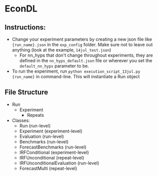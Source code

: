 # EconDL



## Instructions:

- Change your experiment parameters by creating a new json file like `{run_name}.json` in the `exp_config` folder. Make sure not to leave out anything (look at the example, `14jul_test.json`)
    - For nn_hyps that don't change throughout experiments, they are defined in the `nn_hyps_default.json` file or wherever you set the `default_nn_hyps` parameter to be.
- To run the experiment, run `python execution_script_13jul.py {run_name}` in command-line. 
    This will instantiate a Run object


## File Structure

- Run
    - Experiment
        - Repeats
- Classes:
    - Run (run-level)
    - Experiment (experiment-level)
    - Evaluation (run-level)
    - Benchmarks (run-level)
    - ForecastBenchmarks (run-level)
    - IRFConditional (experiment-level)
    - IRFUnconditional (repeat-level)
    - IRFUnconditionalEvaluation (run-level)
    - ForecastMulti (repeat-level)